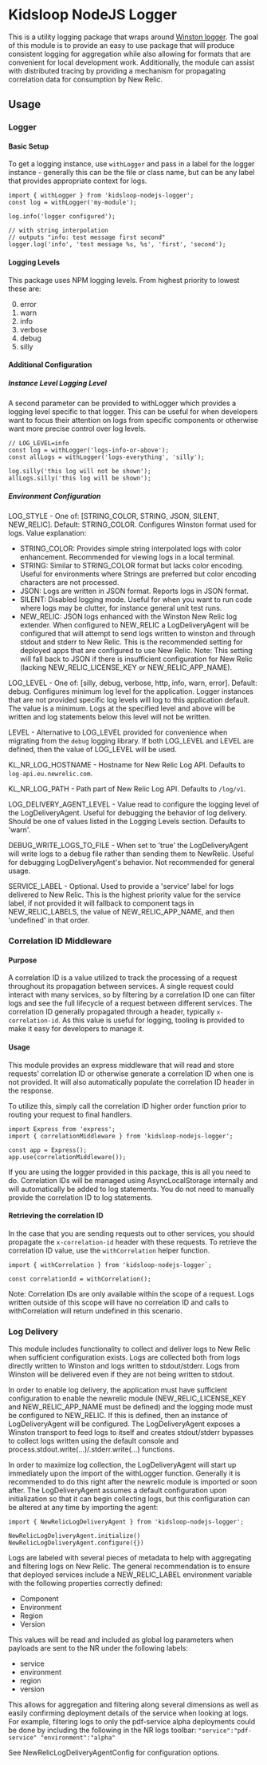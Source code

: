 # Kidsloop NodeJS Logger

This is a utility logging package that wraps around [Winston logger](https://github.com/winstonjs/winston). The goal of this module is to provide an easy to use package that will produce consistent logging for aggregation while also allowing for formats that are convenient for local development work. Additionally, the module can assist with distributed tracing by providing a mechanism for propagating correlation data for consumption by New Relic.

## Usage

### Logger

#### Basic Setup
To get a logging instance, use `withLogger` and pass in a label for the logger instance - generally this can be the file or class name, but can be any label that provides appropriate context for logs.

```
import { withLogger } from 'kidsloop-nodejs-logger';
const log = withLogger('my-module');

log.info('logger configured');

// with string interpolation
// outputs "info: test message first second"
logger.log('info', 'test message %s, %s', 'first', 'second');
```

#### Logging Levels
This package uses NPM logging levels.  From highest priority to lowest these are:

0. error
1. warn
2. info
3. verbose
4. debug
5. silly

#### Additional Configuration
##### Instance Level Logging Level
A second parameter can be provided to withLogger which provides a logging level specific to that logger. This can be useful for when developers want to focus their attention on logs from specific components or otherwise want more precise control over log levels.

```
// LOG_LEVEL=info
const log = withLogger('logs-info-or-above');
const allLogs = withLogger('logs-everything', 'silly');

log.silly('this log will not be shown');
allLogs.silly('this log will be shown');
```

##### Environment Configuration
LOG_STYLE - One of: [STRING_COLOR, STRING, JSON, SILENT, NEW_RELIC]. Default: STRING_COLOR. Configures Winston format used for logs. Value explanation:

* STRING_COLOR: Provides simple string interpolated logs with color enhancement. Recommended for viewing logs in a local terminal.
* STRING: Similar to STRING_COLOR format but lacks color encoding. Useful for environments where Strings are preferred but color encoding characters are not processed.
* JSON: Logs are written in JSON format. Reports logs in JSON format.
* SILENT: Disabled logging mode. Useful for when you want to run code where logs may be clutter, for instance general unit test runs.
* NEW_RELIC: JSON logs enhanced with the Winston New Relic log extender. When configured to NEW_RELIC a LogDeliveryAgent will be configured that will attempt to send logs written to winston and through stdout and stderr to New Relic. This is the recommended setting for deployed apps that are configured to use New Relic. Note: This setting will fall back to JSON if there is insufficient configuration for New Relic (lacking NEW_RELIC_LICENSE_KEY or NEW_RELIC_APP_NAME).


LOG_LEVEL - One of: [silly, debug, verbose, http, info, warn, error]. Default: debug. Configures minimum log level for the application. Logger instances that are not provided specific log levels will log to this application default. The value is a minimum. Logs at the specified level and above will be written and log statements below this level will not be written.

LEVEL - Alternative to LOG_LEVEL provided for convenience when migrating from the `debug` logging library. If both LOG_LEVEL and LEVEL are defined, then the value of LOG_LEVEL will be used.

KL_NR_LOG_HOSTNAME - Hostname for New Relic Log API. Defaults to `log-api.eu.newrelic.com`.

KL_NR_LOG_PATH - Path part of New Relic Log API. Defaults to `/log/v1`.

LOG_DELIVERY_AGENT_LEVEL - Value read to configure the logging level of the LogDeliveryAgent. Useful for debugging the behavior of log delivery. Should be one of values listed in the Logging Levels section. Defaults to 'warn'.

DEBUG_WRITE_LOGS_TO_FILE - When set to 'true' the LogDeliveryAgent will write logs to a debug file rather than sending them to NewRelic. Useful for debugging LogDeliveryAgent's behavior. Not recommended for general usage.

SERVICE_LABEL - Optional. Used to provide a 'service' label for logs delivered to New Relic.  This is the highest priority value for the service label, if not provided it will fallback to component tags in NEW_RELIC_LABELS, the value of NEW_RELIC_APP_NAME, and then 'undefined' in that order.

### Correlation ID Middleware

#### Purpose
A correlation ID is a value utilized to track the processing of a request throughout its propagation between services. A single request could interact with many services, so by filtering by a correlation ID one can filter logs and see the full lifecycle of a request between different services. The correlation ID generally propagated through a header, typically `x-correlation-id`. As this value is useful for logging, tooling is provided to make it easy for developers to manage it.

#### Usage

This module provides an express middleware that will read and store requests' correlation ID or otherwise generate a correlation ID when one is not provided. It will also automatically populate the correlation ID header in the response.

To utilize this, simply call the correlation ID higher order function prior to routing your request to final handlers.

```
import Express from 'express';
import { correlationMiddleware } from 'kidsloop-nodejs-logger';

const app = Express();
app.use(correlationMiddleware());
```

If you are using the logger provided in this package, this is all you need to do. Correlation IDs will be managed using AsyncLocalStorage internally and will automatically be added to log statements. You do not need to manually provide the correlation ID to log statements.

#### Retrieving the correlation ID

In the case that you are sending requests out to other services, you should propagate the `x-correlation-id` header with these requests. To retrieve the correlation ID value, use the `withCorrelation` helper function.

```
import { withCorrelation } from 'kidsloop-nodejs-logger`;

const correlationId = withCorrelation();
```

Note: Correlation IDs are only available within the scope of a request. Logs written outside of this scope will have no correlation ID and calls to withCorrelation will return undefined in this scenario.


### Log Delivery
This module includes functionality to collect and deliver logs to New Relic when sufficient configuration exists. Logs are collected both from logs directly written to Winston and logs written to stdout/stderr. Logs from Winston will be delivered even if they are not being written to stdout.

In order to enable log delivery, the application must have sufficient configuration to enable the newrelic module (NEW_RELIC_LICENSE_KEY and NEW_RELIC_APP_NAME must be defined) and the logging mode must be configured to NEW_RELIC. If this is defined, then an instance of LogDeliveryAgent will be configured. The LogDeliveryAgent exposes a Winston transport to feed logs to itself and creates stdout/stderr bypasses to collect logs written using the default console and process.stdout.write(...)/.stderr.write(...) functions.

In order to maximize log collection, the LogDeliveryAgent will start up immediately upon the import of the withLogger function. Generally it is recommended to do this right after the newrelic module is imported or soon after. The LogDeliveryAgent assumes a default configuration upon initialization so that it can begin collecting logs, but this configuration can be altered at any time by importing the agent:

```
import { NewRelicLogDeliveryAgent } from 'kidsloop-nodejs-logger';

NewRelicLogDeliveryAgent.initialize()
NewRelicLogDeliveryAgent.configure({})
```

Logs are labeled with several pieces of metadata to help with aggregating and filtering logs on New Relic.  The general recommendation is to ensure that deployed services include a NEW_RELIC_LABEL environment variable with the following properties correctly defined:

* Component
* Environment
* Region
* Version

This values will be read and included as global log parameters when payloads are sent to the NR under the following labels:

* service
* environment
* region
* version

This allows for aggregation and filtering along several dimensions as well as easily confirming deployment details of the service when looking at logs. For example, filtering logs to only the pdf-service alpha deployments could be done by including the following in the NR logs toolbar: `"service":"pdf-service" "environment":"alpha"`

See NewRelicLogDeliveryAgentConfig for configuration options.